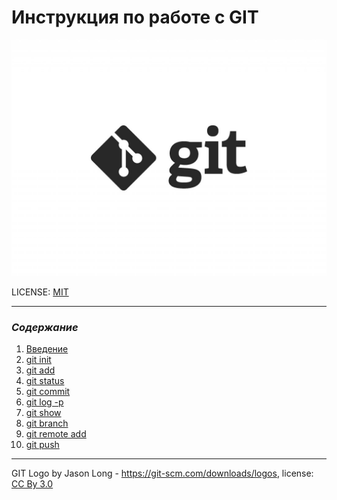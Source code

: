 # Инструкция по работе с GIT

![git-logo](./assets/f63797fb90bac535e2c47885be822dbe.jpeg)

LICENSE: [MIT](./license.md)

---
### ***Содержание***

1. [Введение](./%D0%92%D0%B2%D0%B5%D0%B4%D0%B5%D0%BD%D0%B8%D0%B5.md) 
2. [git init](./init.md)
3. [git add](./add.md)
4. [git status](./status.md)
5. [git commit](commit.md)
6. [git log -p](./log.md)
7. [git show](./show.md)
8. [git branch](./branch.md)
9. [git remote add](./remote%20add.md)
10. [git push](./push.md)

---

GIT Logo by Jason Long - https://git-scm.com/downloads/logos, license: [CC By 3.0](https://creativecommons.org/licenses/by/3.0/)